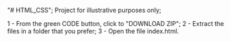 "# HTML_CSS";
Project for illustrative purposes only;

1 - From the green CODE button, click to "DOWNLOAD ZIP";
2 - Extract the files in a folder that you prefer;
3 - Open the file index.html.
